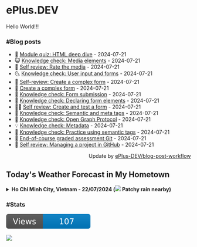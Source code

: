# ePlus.DEV

Hello World!!!

### #Blog posts

- 🧰 [Module quiz: HTML deep dive](https://eplus.dev/module-quiz-html-deep-dive) - 2024-07-21 
- 😺 [Knowledge check: Media elements](https://eplus.dev/knowledge-check-media-elements) - 2024-07-21 
- 🗽 [Self review: Rate the media](https://eplus.dev/self-review-rate-the-media) - 2024-07-21 
- 🌜 [Knowledge check: User input and forms](https://eplus.dev/knowledge-check-user-input-and-forms) - 2024-07-21 
- 📝 [Self-review: Create a complex form](https://eplus.dev/self-review-create-a-complex-form) - 2024-07-21 
- 🚀 [Create a complex form](https://eplus.dev/create-a-complex-form) - 2024-07-21 
- 💼 [Knowledge check: Form submission](https://eplus.dev/knowledge-check-form-submission) - 2024-07-21 
- 🦣 [Knowledge check: Declaring form elements](https://eplus.dev/knowledge-check-declaring-form-elements) - 2024-07-21 
- 👨‍🏫 [Self review: Create and test a form](https://eplus.dev/self-review-create-and-test-a-form) - 2024-07-21 
- 🔭 [Knowledge check: Semantic and meta tags](https://eplus.dev/knowledge-check-semantic-and-meta-tags) - 2024-07-21 
- 🤡 [Knowledge check: Open Graph Protocol](https://eplus.dev/knowledge-check-open-graph-protocol) - 2024-07-21 
- 💡 [Knowledge check: Metadata](https://eplus.dev/knowledge-check-metadata) - 2024-07-21 
- 🦣 [Knowledge check: Practice using semantic tags](https://eplus.dev/knowledge-check-practice-using-semantic-tags) - 2024-07-21 
- 💪 [End-of-course graded assessment Git](https://eplus.dev/end-of-course-graded-assessment-git) - 2024-07-21 
- 🤡 [Self review: Managing a project in GitHub](https://eplus.dev/self-review-managing-a-project-in-github) - 2024-07-21 


<div align="right">
    Update by <a target="_blank" href="https://github.com/ePlus-DEV/blog-post-workflow">ePlus-DEV/blog-post-workflow</a>
</div>


## Today's Weather Forecast in My Hometown



<details>
    <summary><b>Ho Chi Minh City, Vietnam - 22/07/2024 (<img src="https://cdn.weatherapi.com/weather/64x64/day/176.png" width="25" /> Patchy rain nearby)</b>
    </summary>

    
<table>
    <tr>
        <th>Hour</th>
        <td>00:00</td><td>01:00</td><td>02:00</td><td>03:00</td><td>04:00</td><td>05:00</td><td>06:00</td><td>07:00</td><td>08:00</td><td>09:00</td><td>10:00</td><td>11:00</td><td>12:00</td><td>13:00</td><td>14:00</td><td>15:00</td><td>16:00</td><td>17:00</td><td>18:00</td><td>19:00</td><td>20:00</td><td>21:00</td><td>22:00</td><td>23:00</td>
    </tr>
    <tr>
        <th>Weather</th>
        <td><img src="https://cdn.weatherapi.com/weather/64x64/night/176.png"></img></td><td><img src="https://cdn.weatherapi.com/weather/64x64/night/119.png"></img></td><td><img src="https://cdn.weatherapi.com/weather/64x64/night/122.png"></img></td><td><img src="https://cdn.weatherapi.com/weather/64x64/night/116.png"></img></td><td><img src="https://cdn.weatherapi.com/weather/64x64/night/116.png"></img></td><td><img src="https://cdn.weatherapi.com/weather/64x64/night/122.png"></img></td><td><img src="https://cdn.weatherapi.com/weather/64x64/day/122.png"></img></td><td><img src="https://cdn.weatherapi.com/weather/64x64/day/122.png"></img></td><td><img src="https://cdn.weatherapi.com/weather/64x64/day/116.png"></img></td><td><img src="https://cdn.weatherapi.com/weather/64x64/day/200.png"></img></td><td><img src="https://cdn.weatherapi.com/weather/64x64/day/200.png"></img></td><td><img src="https://cdn.weatherapi.com/weather/64x64/day/200.png"></img></td><td><img src="https://cdn.weatherapi.com/weather/64x64/day/200.png"></img></td><td><img src="https://cdn.weatherapi.com/weather/64x64/day/296.png"></img></td><td><img src="https://cdn.weatherapi.com/weather/64x64/day/353.png"></img></td><td><img src="https://cdn.weatherapi.com/weather/64x64/day/353.png"></img></td><td><img src="https://cdn.weatherapi.com/weather/64x64/day/200.png"></img></td><td><img src="https://cdn.weatherapi.com/weather/64x64/day/200.png"></img></td><td><img src="https://cdn.weatherapi.com/weather/64x64/day/200.png"></img></td><td><img src="https://cdn.weatherapi.com/weather/64x64/night/113.png"></img></td><td><img src="https://cdn.weatherapi.com/weather/64x64/night/116.png"></img></td><td><img src="https://cdn.weatherapi.com/weather/64x64/night/116.png"></img></td><td><img src="https://cdn.weatherapi.com/weather/64x64/night/116.png"></img></td><td><img src="https://cdn.weatherapi.com/weather/64x64/night/116.png"></img></td>
    </tr>
    <tr>
        <th>Condition</th>
        <td width="200px">Patchy rain nearby</td><td width="200px">Cloudy </td><td width="200px">Overcast </td><td width="200px">Partly Cloudy </td><td width="200px">Partly Cloudy </td><td width="200px">Overcast </td><td width="200px">Overcast </td><td width="200px">Overcast </td><td width="200px">Partly Cloudy </td><td width="200px">Thundery outbreaks in nearby</td><td width="200px">Thundery outbreaks in nearby</td><td width="200px">Thundery outbreaks in nearby</td><td width="200px">Thundery outbreaks in nearby</td><td width="200px">Light rain</td><td width="200px">Light rain shower</td><td width="200px">Light rain shower</td><td width="200px">Thundery outbreaks in nearby</td><td width="200px">Thundery outbreaks in nearby</td><td width="200px">Thundery outbreaks in nearby</td><td width="200px">Clear </td><td width="200px">Partly Cloudy </td><td width="200px">Partly Cloudy </td><td width="200px">Partly Cloudy </td><td width="200px">Partly Cloudy </td>
    </tr>
    <tr>
        <th>Temperature</th>
        <td>25.4 °C</td><td>25.7 °C</td><td>25.8 °C</td><td>26 °C</td><td>25.9 °C</td><td>25.6 °C</td><td>25.5 °C</td><td>25.8 °C</td><td>26.2 °C</td><td>26.9 °C</td><td>28.3 °C</td><td>29.5 °C</td><td>29.3 °C</td><td>30.1 °C</td><td>31.1 °C</td><td>31 °C</td><td>30.6 °C</td><td>29.9 °C</td><td>28.7 °C</td><td>27.4 °C</td><td>26.6 °C</td><td>26.2 °C</td><td>26 °C</td><td>25.7 °C</td>
    </tr>
    <tr>
        <th>Wind</th>
        <td>10.4 kph</td><td>13.3 kph</td><td>13.3 kph</td><td>13.3 kph</td><td>14.4 kph</td><td>13 kph</td><td>10.8 kph</td><td>10.1 kph</td><td>10.4 kph</td><td>12.6 kph</td><td>17.3 kph</td><td>20.2 kph</td><td>19.1 kph</td><td>18.4 kph</td><td>23.8 kph</td><td>23.8 kph</td><td>21.2 kph</td><td>19.4 kph</td><td>15.8 kph</td><td>11.9 kph</td><td>10.1 kph</td><td>10.1 kph</td><td>9.7 kph</td><td>9.4 kph</td>
    </tr>
</table>


<div align="right">
    Updated at: 2024-07-22T04:38:10Z - by <a target="_blank"
        href="https://github.com/ePlus-DEV/weather-forecast">ePlus-DEV/weather-forecast</a>
</div>
</details>


### #Stats

[![Image of counter](https://github.com/ePlus-DEV/view-counter/blob/main/svg/685088620/badge.svg)](https://github.com/ePlus-DEV/view-counter/blob/main/readme/685088620/week.md)

![](https://komarev.com/ghpvc/?username=ePlus-DEV&style=for-the-badge)
